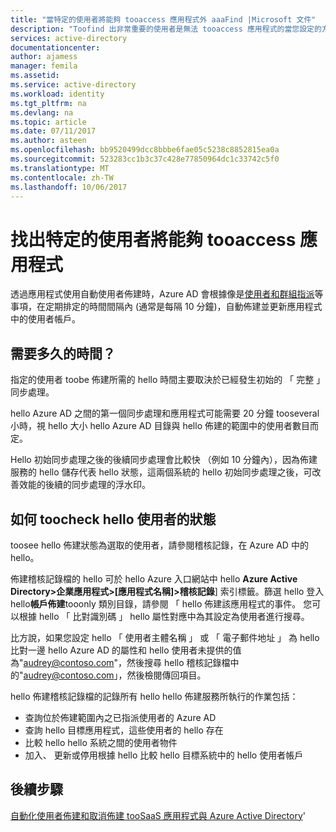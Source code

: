 ```yaml
---
title: "當特定的使用者將能夠 tooaccess 應用程式外 aaaFind |Microsoft 文件"
description: "Toofind 出非常重要的使用者是無法 tooaccess 應用程式的當您設定的方式進行使用者佈建與 Azure AD"
services: active-directory
documentationcenter: 
author: ajamess
manager: femila
ms.assetid: 
ms.service: active-directory
ms.workload: identity
ms.tgt_pltfrm: na
ms.devlang: na
ms.topic: article
ms.date: 07/11/2017
ms.author: asteen
ms.openlocfilehash: bb9520499dcc8bbbe6fae05c5238c8852815ea0a
ms.sourcegitcommit: 523283cc1b3c37c428e77850964dc1c33742c5f0
ms.translationtype: MT
ms.contentlocale: zh-TW
ms.lasthandoff: 10/06/2017
---
```

# <a name="find-out-when-a-specific-user-will-be-able-tooaccess-an-application"></a>找出特定的使用者將能夠 tooaccess 應用程式
透過應用程式使用自動使用者佈建時，Azure AD 會根據像是[使用者和群組指派](https://docs.microsoft.com/azure/active-directory/active-directory-coreapps-assign-user-azure-portal)等事項，在定期排定的時間間隔內 (通常是每隔 10 分鐘)，自動佈建並更新應用程式中的使用者帳戶。

## <a name="how-long-does-it-take"></a>需要多久的時間？

指定的使用者 toobe 佈建所需的 hello 時間主要取決於已經發生初始的 「 完整 」 同步處理。

hello Azure AD 之間的第一個同步處理和應用程式可能需要 20 分鐘 tooseveral 小時，視 hello 大小 hello Azure AD 目錄與 hello 佈建的範圍中的使用者數目而定。 

Hello 初始同步處理之後的後續同步處理會比較快 （例如 10 分鐘內），因為佈建服務的 hello 儲存代表 hello 狀態，這兩個系統的 hello 初始同步處理之後，可改善效能的後續的同步處理的浮水印。

## <a name="how-toocheck-hello-status-of-a-user"></a>如何 toocheck hello 使用者的狀態

toosee hello 佈建狀態為選取的使用者，請參閱稽核記錄，在 Azure AD 中的 hello。

佈建稽核記錄檔的 hello 可於 hello Azure 入口網站中 hello **Azure Active Directory&gt;企業應用程式&gt;\[應用程式名稱\]&gt;稽核記錄**] 索引標籤。篩選 hello 登入 hello**帳戶佈建**tooonly 類別目錄，請參閱 「 hello 佈建該應用程式的事件。 您可以根據 hello 「 比對識別碼 」 hello 屬性對應中為其設定為使用者進行搜尋。 

比方說，如果您設定 hello 「 使用者主體名稱 」 或 「 電子郵件地址 」 為 hello 比對一邊 hello Azure AD 的屬性和 hello 使用者未提供的值為"audrey@contoso.com"，然後搜尋 hello 稽核記錄檔中的"audrey@contoso.com」，然後檢閱傳回項目。

hello 佈建稽核記錄檔的記錄所有 hello hello 佈建服務所執行的作業包括：

* 查詢位於佈建範圍內之已指派使用者的 Azure AD
* 查詢 hello 目標應用程式，這些使用者的 hello 存在
* 比較 hello hello 系統之間的使用者物件
* 加入、 更新或停用根據 hello 比較 hello 目標系統中的 hello 使用者帳戶

## <a name="next-steps"></a>後續步驟
[自動化使用者佈建和取消佈建 tooSaaS 應用程式與 Azure Active Directory](https://docs.microsoft.com/azure/active-directory/active-directory-saas-app-provisioning)'

